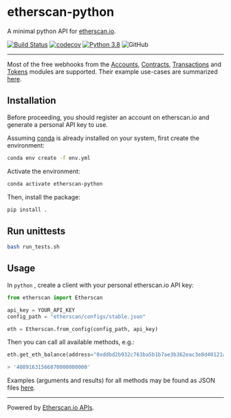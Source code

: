 # etherscan-python

A minimal python API for [etherscan.io](etherscan.io).

[![Build Status](https://travis-ci.com/pcko1/etherscan-python.svg?branch=master)](https://travis-ci.com/pcko1/etherscan-python) 
[![codecov](https://codecov.io/gh/pcko1/etherscan-python/branch/master/graph/badge.svg)](https://codecov.io/gh/pcko1/etherscan-python)
[![Python 3.8](https://img.shields.io/badge/python-3.8-blue.svg)](https://www.python.org/downloads/release/python-385/)
![GitHub](https://img.shields.io/github/license/pcko1/etherscan-python)

___

Most of the free webhooks from the [Accounts](https://etherscan.io/apis#accounts), [Contracts](https://etherscan.io/apis#contracts), [Transactions](https://etherscan.io/apis#transactions) and [Tokens](https://etherscan.io/apis#tokens) modules are supported. Their example use-cases are summarized [here](https://api.etherscan.io/apis).

## Installation

Before proceeding, you should register an account on etherscan.io and generate a personal API key to use. 

Assuming [conda](https://docs.conda.io/en/latest/miniconda.html) is already installed on your system, first create the environment:

``` bash
conda env create -f env.yml
```

Activate the environment:

``` bash
conda activate etherscan-python
```

Then, install the package:

``` bash
pip install .
```

## Run unittests

``` bash
bash run_tests.sh
````

## Usage

In `python` , create a client with your personal etherscan.io API key:

``` python
from etherscan import Etherscan

api_key = YOUR_API_KEY
config_path = "etherscan/configs/stable.json"

eth = Etherscan.from_config(config_path, api_key)
```

Then you can call all available methods, e.g.:

``` python
eth.get_eth_balance(address="0xddbd2b932c763ba5b1b7ae3b362eac3e8d40121a")

> '40891631566070000000000'
```

Examples (arguments and results) for all methods may be found as JSON files [here](https://github.com/pcko1/etherscan-python/tree/master/logs).

___
Powered by [Etherscan.io APIs](https://etherscan.io/apis).
